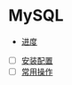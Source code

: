 # MySQL


- [进度](https://www.bilibili.com/video/BV1AX4y147tA?t=145.6&p=10)
- [ ] [安装配置](安装配置.md)
- [ ] [常用操作](常用操作.md)